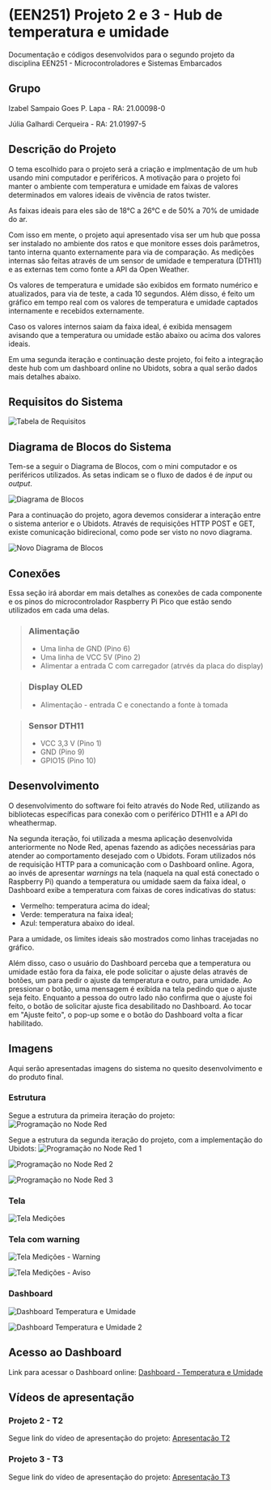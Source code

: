# (EEN251) Projeto 2 e 3 - Hub de temperatura e umidade
Documentação e códigos desenvolvidos para o segundo projeto da disciplina EEN251 - Microcontroladores e Sistemas Embarcados

## Grupo
Izabel Sampaio Goes P. Lapa - RA: 21.00098-0

Júlia Galhardi Cerqueira - RA: 21.01997-5

## Descrição do Projeto
O tema escolhido para o projeto será a criação e implmentação de um hub usando mini computador e periféricos. A motivação para o projeto foi manter o ambiente com temperatura e umidade em faixas de valores determinados em valores ideais de vivência de ratos twister.

As faixas ideais para eles são de 18°C a 26°C e de 50% a 70% de umidade do ar.

Com isso em mente, o projeto aqui apresentado visa ser um hub que possa ser instalado no ambiente dos ratos e que monitore esses dois parâmetros, tanto interna quanto externamente para via de comparação.
As medições internas são feitas através de um sensor de umidade e temperatura (DTH11) e as externas tem como fonte a API da Open Weather.

Os valores de temperatura e umidade são exibidos em formato numérico e atualizados, para via de teste, a cada 10 segundos. Além disso, é feito um gráfico em tempo real com os valores de temperatura e umidade captados internamente e recebidos externamente.

Caso os valores internos saiam da faixa ideal, é exibida mensagem avisando que a temperatura ou umidade estão abaixo ou acima dos valores ideais.

Em uma segunda iteração e continuação deste projeto, foi feito a integração deste hub com um dashboard online no Ubidots, sobra a qual serão dados mais detalhes abaixo.

## Requisitos do Sistema
![Tabela de Requisitos](/imagens/Tabela_Requisitos.png "Tabela de Requisitos do Sistema Proposto")

## Diagrama de Blocos do Sistema
Tem-se a seguir o Diagrama de Blocos, com o mini computador e os periféricos utilizados. As setas indicam se o fluxo de dados é de *input* ou *output*.

![Diagrama de Blocos](/imagens/Diagrama_de_Blocos.png "Primeira versão do Diagrama de Blocos do Sistema")

Para a continuação do projeto, agora devemos considerar a interação entre o sistema anterior e o Ubidots. Através de requisições HTTP POST e GET, existe comunicação bidirecional, como pode ser visto no novo diagrama.

![Novo Diagrama de Blocos](/imagens/Diagrama_de_Blocos_2.png "Segunda versão do Diagrama de Blocos do Sistema")

## Conexões
Essa seção irá abordar em mais detalhes as conexões de cada componente e os pinos do microcontrolador Raspberry Pi Pico que estão sendo utilizados em cada uma delas.

> ### Alimentação
> - Uma linha de GND (Pino 6)
> - Uma linha de VCC 5V (Pino 2)
> - Alimentar a entrada C com carregador (atrvés da placa do display)

> ### Display OLED
> - Alimentação - entrada C e conectando a fonte à tomada

> ### Sensor DTH11
> - VCC 3,3 V (Pino 1)
> - GND (Pino 9)
> - GPIO15 (Pino 10)

## Desenvolvimento
O desenvolvimento do software foi feito através do Node Red, utilizando as bibliotecas específicas para conexão com o periférico DTH11 e a API do wheathermap.

Na segunda iteração, foi utilizada a mesma aplicação desenvolvida anteriormente no Node Red, apenas fazendo as adições necessárias para atender ao comportamento desejado com o Ubidots. Foram utilizados nós de requisição HTTP para a comunicação com o Dashboard online. Agora, ao invés de apresentar *warnings* na tela (naquela na qual está conectado o Raspberry Pi) quando a temperatura ou umidade saem da faixa ideal, o Dashboard exibe a temperatura com faixas de cores indicativas do status:
- Vermelho: temperatura acima do ideal;
- Verde: temperatura na faixa ideal;
- Azul: temperatura abaixo do ideal.

Para a umidade, os limites ideais são mostrados como linhas tracejadas no gráfico.

Além disso, caso o usuário do Dashboard perceba que a temperatura ou umidade estão fora da faixa, ele pode solicitar o ajuste delas através de botões, um para pedir o ajuste da temperatura e outro, para umidade. Ao pressionar o botão, uma mensagem é exibida na tela pedindo que o ajuste seja feito. Enquanto a pessoa do outro lado não confirma que o ajuste foi feito, o botão de solicitar ajuste fica desabilitado no Dashboard. Ao tocar em "Ajuste feito", o pop-up some e o botão do Dashboard volta a ficar habilitado.


## Imagens
Aqui serão apresentadas imagens do sistema no quesito desenvolvimento e do produto final.
### Estrutura
Segue a estrutura da primeira iteração do projeto:
![Programação no Node Red](/imagens/Programa_Node_Red.png "Visão geral da programação no Node Red")

Segue a estrutura da segunda iteração do projeto, com a implementação do Ubidots:
![Programação no Node Red 1](/imagens/Node_Red_1.png "Parte da programação do Node Red")

![Programação no Node Red 2](/imagens/Node_Red_2.png "Parte da programação do Node Red 2")

![Programação no Node Red 3](/imagens/Node_Red_3.png "Parte da programação do Node Red 3")

### Tela
![Tela Medições](/imagens/Tela_Medicoes.png "Tela de Medições")

### Tela com warning
![Tela Medições - Warning](/imagens/Tela_Medicoes_warning.png "Tela de Medições com warning")

![Tela Medições - Aviso](/imagens/Ajuste_Tela.png "Tela de Medições com aviso")

### Dashboard
![Dashboard Temperatura e Umidade](/imagens/Dashboard_1.png "Dashboard Temperatura e Umidade")

![Dashboard Temperatura e Umidade 2](imagens/Dashboard_2.png "Dashboard Temperatura e Umidade 2")

## Acesso ao Dashboard
Link para acessar o Dashboard online: [Dashboard - Temperatura e Umidade](https://stem.ubidots.com/app/dashboards/public/dashboard/Bx6z8xfUxvSB-yMucRAIL3TOdvn8L6BHumo7zo7sP6c?navbar=true&contextbar=false)

## Vídeos de apresentação
### Projeto 2 - T2
Segue link do vídeo de apresentação do projeto: [Apresentação T2](https://youtu.be/OLLFZQJT4Pk)

### Projeto 3 - T3
Segue link do vídeo de apresentação do projeto: [Apresentação T3](https://youtu.be/KrUNZdIqVEY)

